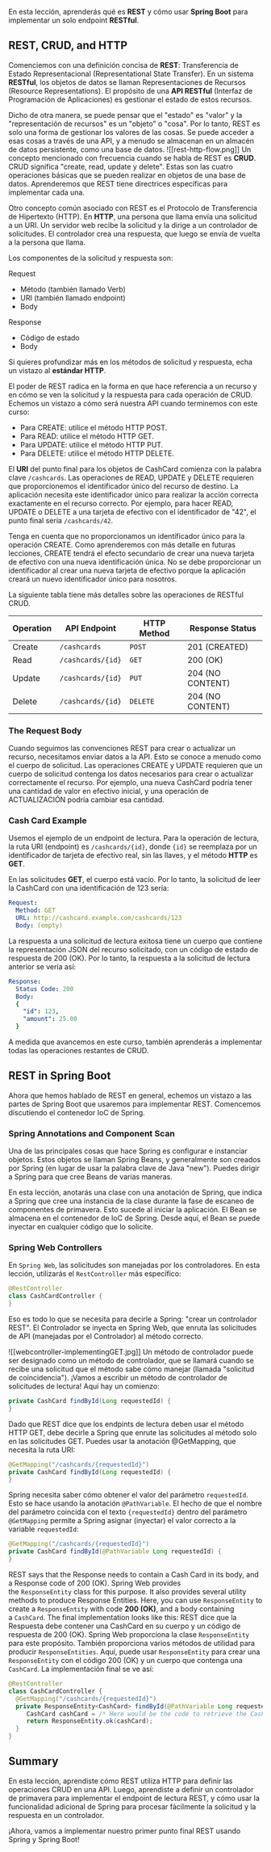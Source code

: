 En esta lección, aprenderás qué es **REST** y cómo usar **Spring Boot** para implementar un solo endpoint **RESTful**.

## REST, CRUD, and HTTP

Comenciemos con una definición concisa de **REST**: Transferencia de Estado Representacional (Representational State Transfer). En un sistema **RESTful**, los objetos de datos se llaman Representaciones de Recursos (Resource Representations). El propósito de una **API RESTful** (Interfaz de Programación de Aplicaciones) es gestionar el estado de estos recursos.

Dicho de otra manera, se puede pensar que el "estado" es "valor" y la "representación de recursos" es un "objeto" o "cosa". Por lo tanto, REST es solo una forma de gestionar los valores de las cosas. Se puede acceder a esas cosas a través de una API, y a menudo se almacenan en un almacén de datos persistente, como una base de datos.
![[rest-http-flow.png]]
Un concepto mencionado con frecuencia cuando se habla de REST es **CRUD**. CRUD significa "create, read, update y delete". Estas son las cuatro operaciones básicas que se pueden realizar en objetos de una base de datos. Aprenderemos que REST tiene directrices específicas para implementar cada una.

Otro concepto común asociado con REST es el Protocolo de Transferencia de Hipertexto (HTTP). En **HTTP**, una persona que llama envía una solicitud a un URI. Un servidor web recibe la solicitud y la dirige a un controlador de solicitudes. El controlador crea una respuesta, que luego se envía de vuelta a la persona que llama.

Los componentes de la solicitud y respuesta son:

Request
- Método (también llamado Verb)
- URI (también llamado endpoint)
- Body

Response

- Código de estado
- Body

Si quieres profundizar más en los métodos de solicitud y respuesta, echa un vistazo al **estándar HTTP**.

El poder de REST radica en la forma en que hace referencia a un recurso y en cómo se ven la solicitud y la respuesta para cada operación de CRUD. Echemos un vistazo a cómo será nuestra API cuando terminemos con este curso:

- Para CREATE: utilice el método HTTP POST.
- Para READ: utilice el método HTTP GET.
- Para UPDATE: utilice el método HTTP PUT.
- Para DELETE: utilice el método HTTP DELETE.

El **URI** del punto final para los objetos de CashCard comienza con la palabra clave `/cashcards`. Las operaciones de READ, UPDATE y DELETE requieren que proporcionemos el identificador único del recurso de destino. La aplicación necesita este identificador único para realizar la acción correcta exactamente en el recurso correcto. Por ejemplo, para hacer READ, UPDATE o DELETE a una tarjeta de efectivo con el identificador de "42", el punto final sería `/cashcards/42`.

Tenga en cuenta que no proporcionamos un identificador único para la operación CREATE. Como aprenderemos con más detalle en futuras lecciones, CREATE tendrá el efecto secundario de crear una nueva tarjeta de efectivo con una nueva identificación única. No se debe proporcionar un identificador al crear una nueva tarjeta de efectivo porque la aplicación creará un nuevo identificador único para nosotros.

La siguiente tabla tiene más detalles sobre las operaciones de RESTful CRUD.

| Operation | API Endpoint      | HTTP Method | Response Status  |
| --------- | ----------------- | ----------- | ---------------- |
| Create    | `/cashcards`      | `POST`      | 201 (CREATED)    |
| Read      | `/cashcards/{id}` | `GET`       | 200 (OK)         |
| Update    | `/cashcards/{id}` | `PUT`       | 204 (NO CONTENT) |
| Delete    | `/cashcards/{id}` | `DELETE`    | 204 (NO CONTENT) |
### The Request Body
Cuando seguimos las convenciones REST para crear o actualizar un recurso, necesitamos enviar datos a la API. Esto se conoce a menudo como el cuerpo de solicitud. Las operaciones CREATE y UPDATE requieren que un cuerpo de solicitud contenga los datos necesarios para crear o actualizar correctamente el recurso. Por ejemplo, una nueva CashCard podría tener una cantidad de valor en efectivo inicial, y una operación de ACTUALIZACIÓN podría cambiar esa cantidad.

### Cash Card Example

Usemos el ejemplo de un endpoint de lectura. Para la operación de lectura, la ruta URI (endpoint) es `/cashcards/{id}`, donde `{id}` se reemplaza por un identificador de tarjeta de efectivo real, sin las llaves, y el método **HTTP** es **GET**.

En las solicitudes **GET**, el cuerpo está vacío. Por lo tanto, la solicitud de leer la CashCard con una identificación de 123 sería:
  
```yaml
Request:
  Method: GET
  URL: http://cashcard.example.com/cashcards/123
  Body: (empty)
```

La respuesta a una solicitud de lectura exitosa tiene un cuerpo que contiene la representación JSON del recurso solicitado, con un código de estado de respuesta de 200 (OK). Por lo tanto, la respuesta a la solicitud de lectura anterior se vería así:
```yaml
Response:
  Status Code: 200
  Body:
  {
    "id": 123,
    "amount": 25.00
  }
```

A medida que avancemos en este curso, también aprenderás a implementar todas las operaciones restantes de CRUD.
## REST in Spring Boot
Ahora que hemos hablado de REST en general, echemos un vistazo a las partes de Spring Boot que usaremos para implementar REST. Comencemos discutiendo el contenedor IoC de Spring.

### Spring Annotations and Component Scan

Una de las principales cosas que hace Spring es configurar e instanciar objetos. Estos objetos se llaman Spring Beans, y generalmente son creados por Spring (en lugar de usar la palabra clave de Java "new"). Puedes dirigir a Spring para que cree Beans de varias maneras.

En esta lección, anotarás una clase con una anotación de Spring, que indica a Spring que cree una instancia de la clase durante la fase de escaneo de componentes de primavera. Esto sucede al iniciar la aplicación. El Bean se almacena en el contenedor de IoC de Spring. Desde aquí, el Bean se puede inyectar en cualquier código que lo solicite.

### Spring Web Controllers

En `Spring Web`, las solicitudes son manejadas por los controladores. En esta lección, utilizarás el `RestController` más específico:
  
```java
@RestController
class CashCardController {
}
```

Eso es todo lo que se necesita para decirle a Spring: "crear un controlador REST". El Controlador se inyecta en Spring Web, que enruta las solicitudes de API (manejadas por el Controlador) al método correcto.

![[webcontroller-implementingGET.jpg]]
Un método de controlador puede ser designado como un método de controlador, que se llamará cuando se recibe una solicitud que el método sabe cómo manejar (llamada "solicitud de coincidencia"). ¡Vamos a escribir un método de controlador de solicitudes de lectura! Aquí hay un comienzo:
  
```java
private CashCard findById(Long requestedId) {
}
```

Dado que REST dice que los endpints de lectura deben usar el método HTTP GET, debe decirle a Spring que enrute las solicitudes al método solo en las solicitudes GET. Puedes usar la anotación @GetMapping, que necesita la ruta URI:

```java
@GetMapping("/cashcards/{requestedId}")
private CashCard findById(Long requestedId) {
}
```

Spring necesita saber cómo obtener el valor del parámetro `requestedId`. Esto se hace usando la anotación `@PathVariable`. El hecho de que el nombre del parámetro coincida con el texto `{requestedId}` dentro del parámetro `@GetMapping` permite a Spring asignar (inyectar) el valor correcto a la variable `requestedId`:

```java
@GetMapping("/cashcards/{requestedId}")
private CashCard findById(@PathVariable Long requestedId) {
}
```

REST says that the Response needs to contain a Cash Card in its body, and a Response code of 200 (OK). Spring Web provides the `ResponseEntity` class for this purpose. It also provides several utility methods to produce Response Entities. Here, you can use `ResponseEntity` to create a `ResponseEntity` with code **200 (OK)**, and a body containing a `CashCard`. The final implementation looks like this:
REST dice que la Respuesta debe contener una CashCard en su cuerpo y un código de respuesta de 200 (OK). Spring Web proporciona la clase `ResponseEntity` para este propósito. También proporciona varios métodos de utilidad para producir `ResponseEntities`. Aquí, puede usar `ResponseEntity` para crear una `ResponseEntity` con el código 200 (OK) y un cuerpo que contenga una `CashCard`. La implementación final se ve así:

```java
@RestController
class CashCardController {
  @GetMapping("/cashcards/{requestedId}")
  private ResponseEntity<CashCard> findById(@PathVariable Long requestedId) {
     CashCard cashCard = /* Here would be the code to retrieve the CashCard */;
     return ResponseEntity.ok(cashCard);
  }
}
```

## Summary
En esta lección, aprendiste cómo REST utiliza HTTP para definir las operaciones CRUD en una API. Luego, aprendiste a definir un controlador de primavera para implementar el endpoint de lectura REST, y cómo usar la funcionalidad adicional de Spring para procesar fácilmente la solicitud y la respuesta en un controlador.

¡Ahora, vamos a implementar nuestro primer punto final REST usando Spring y Spring Boot!